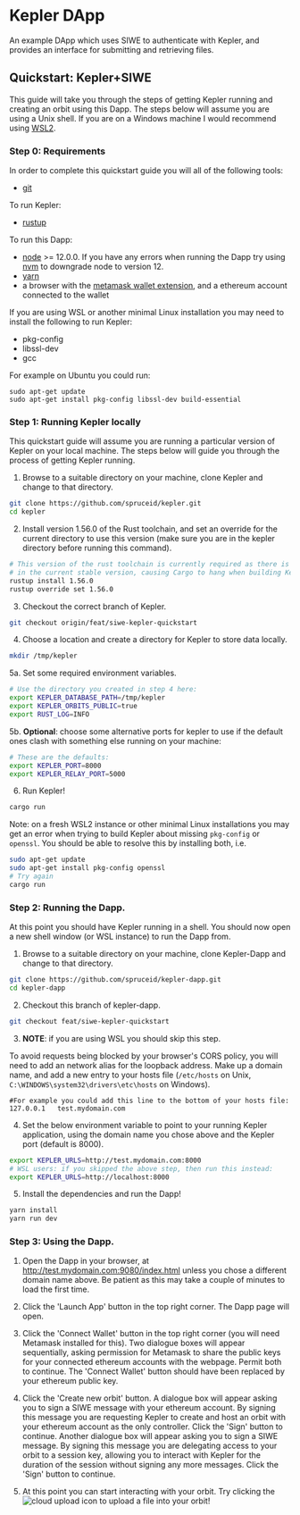 # Kepler DApp

An example DApp which uses SIWE to authenticate with Kepler, and provides an interface for submitting and retrieving files.

## Quickstart: Kepler+SIWE

This guide will take you through the steps of getting Kepler running and creating an orbit using this Dapp. The steps below will assume you are using a Unix shell. If you are on a Windows machine I would recommend using [WSL2](https://docs.microsoft.com/en-us/windows/wsl/about).

### Step 0: Requirements

In order to complete this quickstart guide you will all of the following tools:
- [git](https://git-scm.com)

To run Kepler:
- [rustup](https://www.rust-lang.org/tools/install)

To run this Dapp:
- [node](https://nodejs.dev) >= 12.0.0. If you have any errors when running the Dapp try using [nvm](https://github.com/nvm-sh/nvm#installing-and-updating) to downgrade node to version 12.
- [yarn](https://yarnpkg.com)
- a browser with the [metamask wallet extension](https://metamask.io), and a ethereum account connected to the wallet

If you are using WSL or another minimal Linux installation you may need to install the following to run Kepler:
- pkg-config
- libssl-dev
- gcc

For example on Ubuntu you could run:
```
sudo apt-get update
sudo apt-get install pkg-config libssl-dev build-essential
```

### Step 1: Running Kepler locally

This quickstart guide will assume you are running a particular version of Kepler on your local machine. The steps below will guide you through the process of getting Kepler running.

1. Browse to a suitable directory on your machine, clone Kepler and change to that directory.
```bash
git clone https://github.com/spruceid/kepler.git
cd kepler
```

2. Install version 1.56.0 of the Rust toolchain, and set an override for the current directory to use this version (make sure you are in the kepler directory before running this command). 
```bash
# This version of the rust toolchain is currently required as there is a bug
# in the current stable version, causing Cargo to hang when building Kepler.
rustup install 1.56.0
rustup override set 1.56.0
```

3. Checkout the correct branch of Kepler.
```bash
git checkout origin/feat/siwe-kepler-quickstart
```

4. Choose a location and create a directory for Kepler to store data locally.
```bash
mkdir /tmp/kepler
```

5a. Set some required environment variables.
```bash
# Use the directory you created in step 4 here:
export KEPLER_DATABASE_PATH=/tmp/kepler
export KEPLER_ORBITS_PUBLIC=true
export RUST_LOG=INFO
```

5b. __Optional__: choose some alternative ports for kepler to use if the default ones clash with something else running on your machine:
```bash
# These are the defaults:
export KEPLER_PORT=8000
export KEPLER_RELAY_PORT=5000
```

6. Run Kepler!
```bash
cargo run
```
Note: on a fresh WSL2 instance or other minimal Linux installations you may get an error when trying to build Kepler about missing `pkg-config` or `openssl`. You should be able to resolve this by installing both, i.e.
```bash
sudo apt-get update
sudo apt-get install pkg-config openssl
# Try again
cargo run
```


### Step 2: Running the Dapp.
At this point you should have Kepler running in a shell. You should now open a new shell window (or WSL instance) to run the Dapp from.


1. Browse to a suitable directory on your machine, clone Kepler-Dapp and change to that directory.
```bash
git clone https://github.com/spruceid/kepler-dapp.git
cd kepler-dapp
```

2. Checkout this branch of kepler-dapp.
```bash
git checkout feat/siwe-kepler-quickstart
```

3. __NOTE__: if you are using WSL you should skip this step.

To avoid requests being blocked by your browser's CORS policy, you will need to add an network alias for the loopback address. Make up a domain name, and add a new entry to your hosts file (`/etc/hosts` on Unix, `C:\WINDOWS\system32\drivers\etc\hosts` on Windows).
```
#For example you could add this line to the bottom of your hosts file:
127.0.0.1	test.mydomain.com
```

4. Set the below environment variable to point to your running Kepler application, using the domain name you chose above and the Kepler port (default is 8000).
```bash
export KEPLER_URLS=http://test.mydomain.com:8000
# WSL users: if you skipped the above step, then run this instead:
export KEPLER_URLS=http://localhost:8000
```

5. Install the dependencies and run the Dapp!
```bash
yarn install
yarn run dev
```


### Step 3: Using the Dapp.

1. Open the Dapp in your browser, at http://test.mydomain.com:9080/index.html unless you chose a different domain name above. Be patient as this may take a couple of minutes to load the first time.

2. Click the 'Launch App' button in the top right corner. The Dapp page will open.

3. Click the 'Connect Wallet' button in the top right corner (you will need Metamask installed for this). Two dialogue boxes will appear sequentially, asking permission for Metamask to share the public keys for your connected ethereum accounts with the webpage. Permit both to continue. The 'Connect Wallet' button should have been replaced by your ethereum public key.

4. Click the 'Create new orbit' button. A dialogue box will appear asking you to sign a SIWE message with your ethereum account. By signing this message you are requesting Kepler to create and host an orbit with your ethereum account as the only controller. Click the 'Sign' button to continue. Another dialogue box will appear asking you to sign a SIWE message. By signing this message you are delegating access to your orbit to a session key, allowing you to interact with Kepler for the duration of the session without signing any more messages. Click the 'Sign' button to continue.

5. At this point you can start interacting with your orbit. Try clicking the ![cloud upload icon](https://upload.wikimedia.org/wikipedia/commons/2/27/Noun_Project_cloud_upload_icon_411593_cc.svg "cloud upload icon") to upload a file into your orbit!
